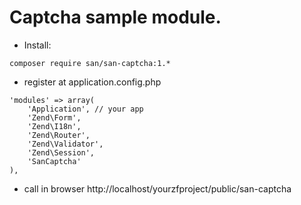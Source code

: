 Captcha sample module.
======================

- Install:

```
composer require san/san-captcha:1.*
```

- register at application.config.php
```
'modules' => array(
    'Application', // your app
    'Zend\Form',
    'Zend\I18n',
    'Zend\Router',
    'Zend\Validator',
    'Zend\Session',
    'SanCaptcha'
),
```
- call in browser http://localhost/yourzfproject/public/san-captcha
